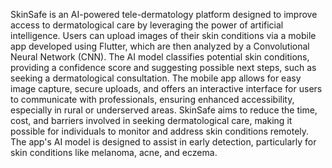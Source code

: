 SkinSafe is an AI-powered tele-dermatology platform designed to improve access to dermatological care by leveraging the power of artificial intelligence. Users can upload images of their skin conditions via a mobile app developed using Flutter, which are then analyzed by a Convolutional Neural Network (CNN). The AI model classifies potential skin conditions, providing a confidence score and suggesting possible next steps, such as seeking a dermatological consultation. The mobile app allows for easy image capture, secure uploads, and offers an interactive interface for users to communicate with professionals, ensuring enhanced accessibility, especially in rural or underserved areas. SkinSafe aims to reduce the time, cost, and barriers involved in seeking dermatological care, making it possible for individuals to monitor and address skin conditions remotely. The app's AI model is designed to assist in early detection, particularly for skin conditions like melanoma, acne, and eczema.
